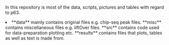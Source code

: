 In this repository is most of the data, scripts, pictures and tables with regard to p63.
<li>
**data** mainly contains original files e.g. chip-seq peak files.
**misc** contains miscellaneous files e.g. liftOver files.
**src** contains code used for data-preparation plotting etc.
**results** contains files that plots, tables as well as text is made from.
</li>